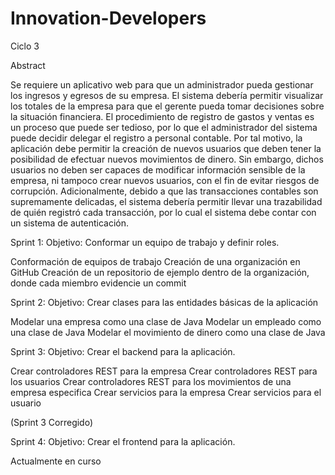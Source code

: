 # Innovation-Developers
Ciclo 3


Abstract

Se requiere un aplicativo web para que un administrador pueda gestionar los ingresos y egresos de su empresa. El sistema debería permitir visualizar los totales de la empresa para que el gerente pueda tomar decisiones sobre la situación financiera. El procedimiento de registro de gastos y ventas es un proceso que puede ser tedioso, por lo que el administrador del sistema puede decidir delegar el registro a personal contable. Por tal motivo, la aplicación debe permitir la creación de nuevos usuarios que deben tener la posibilidad de efectuar nuevos movimientos de dinero. Sin embargo, dichos usuarios no deben ser capaces de modificar información sensible de la empresa, ni tampoco crear nuevos usuarios, con el fin de evitar riesgos de corrupción. Adicionalmente, debido a que las transacciones contables son supremamente delicadas, el sistema debería permitir llevar una trazabilidad de quién registró cada transacción, por lo cual el sistema debe contar con un sistema de autenticación.

Sprint 1:
Objetivo: Conformar un equipo de trabajo y definir roles.

Conformación de equipos de trabajo
Creación de una organización en GitHub
Creación de un repositorio de ejemplo dentro de la organización, donde cada miembro evidencie un commit

Sprint 2:
Objetivo: Crear clases para las entidades básicas de la aplicación

Modelar una empresa como una clase de Java
Modelar un empleado como una clase de Java
Modelar el movimiento de dinero como una clase de Java

Sprint 3:
Objetivo: Crear el backend para la aplicación.

Crear controladores REST para la empresa
Crear controladores REST para los usuarios
Crear controladores REST para los movimientos de una empresa especifica
Crear servicios para la empresa
Crear servicios para el usuario

(Sprint 3 Corregido)

Sprint 4:
Objetivo: Crear el frontend para la aplicación.

Actualmente en curso

